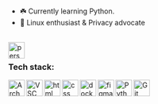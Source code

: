 - ☘️ Currently learning Python.
- 🐧 Linux enthusiast & Privacy advocate
<br />
<a href="https://mraif13.xyz?ref=github.com">
<img title="Personal Website"  align="left" alt=" personal-website" width="33px" src="https://img.icons8.com/fluent/96/000000/domain.png" />
</a>
                                                                                                             
<br />

### Tech stack:

<img title="Arch Linux"  align="left" alt=" Arch Linux" width="33px" src="https://upload.wikimedia.org/wikipedia/commons/thumb/a/a5/Archlinux-icon-crystal-64.svg/768px-Archlinux-icon-crystal-64.svg.png" />
<img title="Visual Studio code" align="left" alt=" VSC" width="33px" src="https://img.icons8.com/fluent/96/000000/visual-studio-code-2019.png" />
<img title="HTML"  align="left" alt=" html" width="33px" src="https://img.icons8.com/color/48/000000/html-5.png" />
<img title="CSS"  align="left" alt=" css" width="33px" src="https://img.icons8.com/color/96/000000/css3.png" />
<img title="docker"  align="left" alt=" docker" width="33px" src="https://img.icons8.com/color/96/000000/docker.png" />
<img title="Figma"  align="left" alt=" figma" width="33px" src="https://static.figma.com/app/icon/1/favicon.svg" />
<img title="Python"  align="left" alt=" Python" width="33px" src="https://img.icons8.com/color/96/000000/python.png" />
<img title="Git"  align="left" alt=" Git" width="33px" src="https://img.icons8.com/color/96/000000/git.png" />
<br />

<!-- 
<img title="VueJs"  align="left" alt=" Reddit" width="33px" src="https://img.icons8.com/color/96/000000/vue-js.png" />
<img title="ElectronJS" align="left" alt=" Reddit" width="33px" src="https://github.githubassets.com/images/icons/emoji/electron.png" />
<br />
<br />
-->
